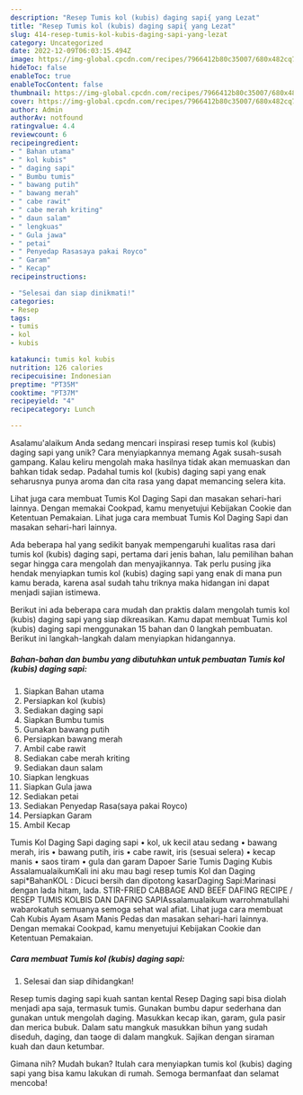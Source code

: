 ```yaml
---
description: "Resep Tumis kol (kubis) daging sapi{ yang Lezat"
title: "Resep Tumis kol (kubis) daging sapi{ yang Lezat"
slug: 414-resep-tumis-kol-kubis-daging-sapi-yang-lezat
category: Uncategorized
date: 2022-12-09T06:03:15.494Z
image: https://img-global.cpcdn.com/recipes/7966412b80c35007/680x482cq70/tumis-kol-kubis-daging-sapi-foto-resep-utama.jpg
hideToc: false
enableToc: true
enableTocContent: false
thumbnail: https://img-global.cpcdn.com/recipes/7966412b80c35007/680x482cq70/tumis-kol-kubis-daging-sapi-foto-resep-utama.jpg
cover: https://img-global.cpcdn.com/recipes/7966412b80c35007/680x482cq70/tumis-kol-kubis-daging-sapi-foto-resep-utama.jpg
author: Admin
authorAv: notfound
ratingvalue: 4.4
reviewcount: 6
recipeingredient:
- " Bahan utama"
- " kol kubis"
- " daging sapi"
- " Bumbu tumis"
- " bawang putih"
- " bawang merah"
- " cabe rawit"
- " cabe merah kriting"
- " daun salam"
- " lengkuas"
- " Gula jawa"
- " petai"
- " Penyedap Rasasaya pakai Royco"
- " Garam"
- " Kecap"
recipeinstructions:

- "Selesai dan siap dinikmati!"
categories:
- Resep
tags:
- tumis
- kol
- kubis

katakunci: tumis kol kubis 
nutrition: 126 calories
recipecuisine: Indonesian
preptime: "PT35M"
cooktime: "PT37M"
recipeyield: "4"
recipecategory: Lunch

---
```



Asalamu'alaikum Anda sedang mencari inspirasi resep tumis kol (kubis) daging sapi yang unik? Cara menyiapkannya memang Agak susah-susah gampang. Kalau keliru mengolah maka hasilnya tidak akan memuaskan dan bahkan tidak sedap. Padahal tumis kol (kubis) daging sapi yang enak seharusnya punya aroma dan cita rasa yang dapat memancing selera kita.


Lihat juga cara membuat Tumis Kol Daging Sapi dan masakan sehari-hari lainnya. Dengan memakai Cookpad, kamu menyetujui Kebijakan Cookie dan Ketentuan Pemakaian. Lihat juga cara membuat Tumis Kol Daging Sapi dan masakan sehari-hari lainnya.

Ada beberapa hal yang sedikit banyak mempengaruhi kualitas rasa dari tumis kol (kubis) daging sapi, pertama dari jenis bahan, lalu pemilihan bahan segar hingga cara mengolah dan menyajikannya. Tak perlu pusing jika hendak menyiapkan tumis kol (kubis) daging sapi yang enak di mana pun kamu berada, karena asal sudah tahu triknya maka hidangan ini dapat menjadi sajian istimewa.


Berikut ini ada beberapa cara mudah dan praktis dalam mengolah tumis kol (kubis) daging sapi yang siap dikreasikan. Kamu dapat membuat Tumis kol (kubis) daging sapi menggunakan 15 bahan dan 0 langkah pembuatan. Berikut ini langkah-langkah dalam menyiapkan hidangannya.

<!--inarticleads1-->

##### Bahan-bahan dan bumbu yang dibutuhkan untuk pembuatan Tumis kol (kubis) daging sapi:

1. Siapkan  Bahan utama
1. Persiapkan  kol (kubis)
1. Sediakan  daging sapi
1. Siapkan  Bumbu tumis
1. Gunakan  bawang putih
1. Persiapkan  bawang merah
1. Ambil  cabe rawit
1. Sediakan  cabe merah kriting
1. Sediakan  daun salam
1. Siapkan  lengkuas
1. Siapkan  Gula jawa
1. Sediakan  petai
1. Sediakan  Penyedap Rasa(saya pakai Royco)
1. Persiapkan  Garam
1. Ambil  Kecap


Tumis Kol Daging Sapi daging sapi • kol, uk kecil atau sedang • bawang merah, iris • bawang putih, iris • cabe rawit, iris (sesuai selera) • kecap manis • saos tiram • gula dan garam Dapoer Sarie Tumis Daging Kubis AssalamualaikumKali ini aku mau bagi resep tumis Kol dan Daging sapi*BahanKOL : Dicuci bersih dan dipotong kasarDaging Sapi:Marinasi dengan lada hitam, lada. STIR-FRIED CABBAGE AND BEEF DAFING RECIPE / RESEP TUMIS KOLBIS DAN DAFING SAPIAssalamualaikum warrohmatullahi wabarokatuh semuanya semoga sehat wal afiat. Lihat juga cara membuat Cah Kubis Ayam Asam Manis Pedas dan masakan sehari-hari lainnya. Dengan memakai Cookpad, kamu menyetujui Kebijakan Cookie dan Ketentuan Pemakaian. 

<!--inarticleads2-->

##### Cara membuat Tumis kol (kubis) daging sapi:


1. Selesai dan siap dihidangkan!

Resep tumis daging sapi kuah santan kental Resep Daging sapi bisa diolah menjadi apa saja, termasuk tumis. Gunakan bumbu dapur sederhana dan gunakan untuk mengolah daging. Masukkan kecap ikan, garam, gula pasir dan merica bubuk. Dalam satu mangkuk masukkan bihun yang sudah diseduh, daging, dan taoge di dalam mangkuk. Sajikan dengan siraman kuah dan daun ketumbar. 

Gimana nih? Mudah bukan? Itulah cara menyiapkan tumis kol (kubis) daging sapi yang bisa kamu lakukan di rumah. Semoga bermanfaat dan selamat mencoba!
